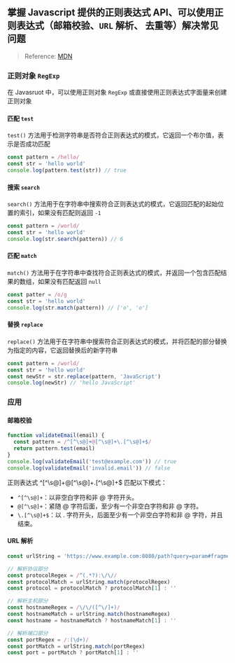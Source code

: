 ## 掌握 Javascript 提供的正则表达式 API、可以使用正则表达式（邮箱校验、`URL` 解析、 去重等）解决常见问题

> Reference: [MDN](https://developer.mozilla.org/zh-CN/docs/Web/JavaScript/Reference/Global_Objects/RegExp)

### 正则对象 `RegExp`

在 Javasruot 中，可以使用正则对象 `RegExp` 或直接使用正则表达式字面量来创建正则对象

#### 匹配 `test`

`test()` 方法用于检测字符串是否符合正则表达式的模式，它返回一个布尔值，表示是否成功匹配

```js
const pattern = /hello/
const str = 'hello world'
console.log(pattern.test(str)) // true
```

#### 搜索 `search`

`search()` 方法用于在字符串中搜索符合正则表达式的模式，它返回匹配的起始位置的索引，如果没有匹配则返回 `-1`

```js
const pattern = /world/
const str = 'hello world'
console.log(str.search(pattern)) // 6
```

#### 匹配 `match`

`match()` 方法用于在字符串中查找符合正则表达式的模式，并返回一个包含匹配结果的数组，如果没有匹配返回 `null`

```js
const patter = /o/g
const str = 'hello world'
console.log(str.match(pattern)) // ['o', 'o']
```

#### 替换 `replace`

`replace()` 方法用于在字符串中搜索符合正则表达式的模式，并将匹配的部分替换为指定的内容，它返回替换后的新字符串

```js
const pattern = /world/
const str = 'hello world'
const newStr = str.replace(pattern, 'JavaScript')
console.log(newStr) // 'hello JavaScript'
```

### 应用

#### 邮箱校验

```js
function validateEmail(email) {
  const pattern = /^[^\s@]+@[^\s@]+\.[^\s@]+$/
  return pattern.test(email)
}
console.log(validateEmail('test@example.com')) // true
console.log(validateEmail('invalid.email')) // false
```

正则表达式 ^[^\s@]+@[^\s@]+\.[^\s@]+$ 匹配以下模式：

- `^[^\s@]+`：以非空白字符和非 @ 字符开头。
- `@[^\s@]+`：紧随 @ 字符后面，至少有一个非空白字符和非 @ 字符。
- `\.[^\s@]+$`：以 . 字符开头，后面至少有一个非空白字符和非 @ 字符，并且结束。

#### URL 解析

```js
const urlString = 'https://www.example.com:8080/path?query=param#fragment'

// 解析协议部分
const protocolRegex = /^(.*?):\/\//
const protocolMatch = urlString.match(protocolRegex)
const protocol = protocolMatch ? protocolMatch[1] : ''

// 解析主机部分
const hostnameRegex = /\/\/([^\/]+)/
const hostnameMatch = urlString.match(hostnameRegex)
const hostname = hostnameMatch ? hostnameMatch[1] : ''

// 解析端口部分
const portRegex = /:(\d+)/
const portMatch = urlString.match(portRegex)
const port = portMatch ? portMatch[1] : ''
```
